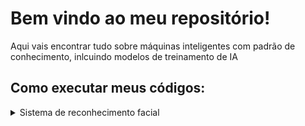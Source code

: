 # Bem vindo ao meu repositório!
 Aqui vais encontrar tudo sobre máquinas inteligentes com padrão de conhecimento, inlcuindo modelos de treinamento de IA

## Como executar meus códigos:

<details>
  <summary>Sistema de reconhecimento facial</summary>
Ainda não tem nada aqui ;(
</details>
